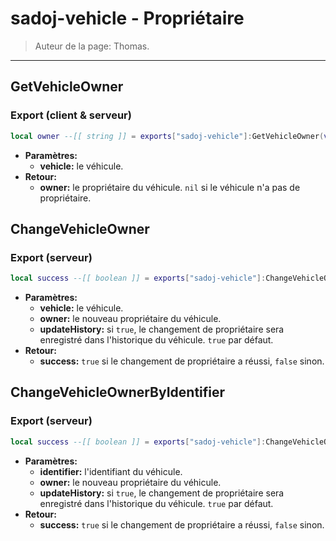 # sadoj-vehicle - Propriétaire

> Auteur de la page: Thomas.

---
## GetVehicleOwner


<!-- tabs:start -->
### **Export (client & serveur)**
```lua
local owner --[[ string ]] = exports["sadoj-vehicle"]:GetVehicleOwner(vehicle --[[ vehicle ]])
```
* **Paramètres:**
  * **vehicle:** le véhicule.
* **Retour:**
  * **owner:** le propriétaire du véhicule. `nil` si le véhicule n'a pas de propriétaire.
<!-- tabs:end -->


## ChangeVehicleOwner

<!-- tabs:start -->
### **Export (serveur)**
```lua
local success --[[ boolean ]] = exports["sadoj-vehicle"]:ChangeVehicleOwner(vehicle --[[ vehicle ]], owner --[[ string ]][, updateHistory --[[ boolean ]]])
```
* **Paramètres:**
  * **vehicle:** le véhicule.
  * **owner:** le nouveau propriétaire du véhicule.
  * **updateHistory:** si `true`, le changement de propriétaire sera enregistré dans l'historique du véhicule. `true` par défaut.
* **Retour:**
  * **success:** `true` si le changement de propriétaire a réussi, `false` sinon.
<!-- tabs:end -->

## ChangeVehicleOwnerByIdentifier

<!-- tabs:start -->
### **Export (serveur)**
```lua
local success --[[ boolean ]] = exports["sadoj-vehicle"]:ChangeVehicleOwnerByIdentifier(identifier --[[ string ]], owner --[[ string ]][, updateHistory --[[ boolean ]]])
```
* **Paramètres:**
  * **identifier:** l'identifiant du véhicule.
  * **owner:** le nouveau propriétaire du véhicule.
  * **updateHistory:** si `true`, le changement de propriétaire sera enregistré dans l'historique du véhicule. `true` par défaut.
* **Retour:**
  * **success:** `true` si le changement de propriétaire a réussi, `false` sinon.
<!-- tabs:end -->



